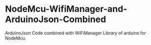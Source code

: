 # NodeMcu-WifiManager-and-ArduinoJson-Combined
ArduinoJson Code combined with WiFiManager Library of arduino for NodeMcu.
